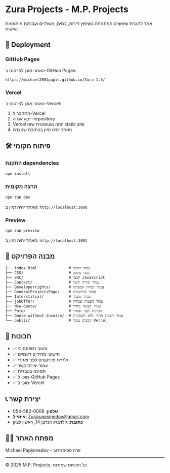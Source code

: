 # Zura Projects - M.P. Projects

אתר לחברת שיפוצים המתמחה בשיפוץ דירות, בתים, משרדים ועבודות מותאמות אישית.

## 🚀 Deployment

### GitHub Pages
האתר מוכן לפרסום ב-GitHub Pages:
```
https://michael2001papis.github.io/Zura-1.5/
```

### Vercel
האתר מוכן לפרסום ב-Vercel:
1. התחבר ל-Vercel
2. ייבא את ה-repository
3. Vercel יזהה אוטומטית שזה static site
4. האתר יהיה זמין בכתובת שנוצרת

## 🛠️ פיתוח מקומי

### התקנת dependencies
```bash
npm install
```

### הרצה מקומית
```bash
npm run dev
```
האתר יהיה זמין ב: `http://localhost:3000`

### Preview
```bash
npm run preview
```
האתר יהיה זמין ב: `http://localhost:3001`

## 📁 מבנה הפרויקט

```
├── index.html              # עמוד ראשי
├── CSS/                    # קבצי עיצוב
├── SRC/                    # קבצי JavaScript
├── Contact/                # עמוד יצירת קשר
├── Developerrights/        # עמוד זכויות המפתח
├── GeneralProjectsPage/    # עמוד פרויקטים
├── Interstitial/           # עמוד מעבר
├── jobOffer/               # עמוד הצעות עבודה
├── New-quote/              # עמוד הצעת מחיר
├── Poto/                   # תמונות לפני ואחרי
├── Quote-without-invoice/  # עמוד הצעת מחיר ללא חשבונית
└── public/                 # קבצים עבור Vercel
```

## 🔧 תכונות

- ✅ עיצוב רספונסיבי
- ✅ חישובי מחירים דינמיים
- ✅ גלריית פרויקטים לפני ואחרי
- ✅ עמוד יצירת קשר
- ✅ תמיכה בעברית
- ✅ מוכן ל-GitHub Pages
- ✅ מוכן ל-Vercel

## 📞 יצירת קשר

- **טלפון**: 054-582-0008
- **אימייל**: Zurapapismedov@gmail.com
- **כתובת**: גולדברג הנדבן 14, ראשון לציון

## 👨‍💻 מפתח האתר

Michael Papismedov - זורה פפיסמדוב

---

© 2025 M.P. Projects. כל הזכויות שמורות.
